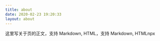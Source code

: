 ```yaml
---
title: about
date: 2020-02-23 19:20:33
layout: about
---
```


这里写关于页的正文，支持 Markdown, HTML，支持 Markdown, HTMLnpx
